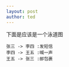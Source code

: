 ```yaml
---
layout: post
author: ted
---
```


下面是应该是一个泳道图


```plantuml
张三 -> 李四 :发短信
李四 -> 王五 :喊一声
王五 -> 张三 :邮包裹

```
